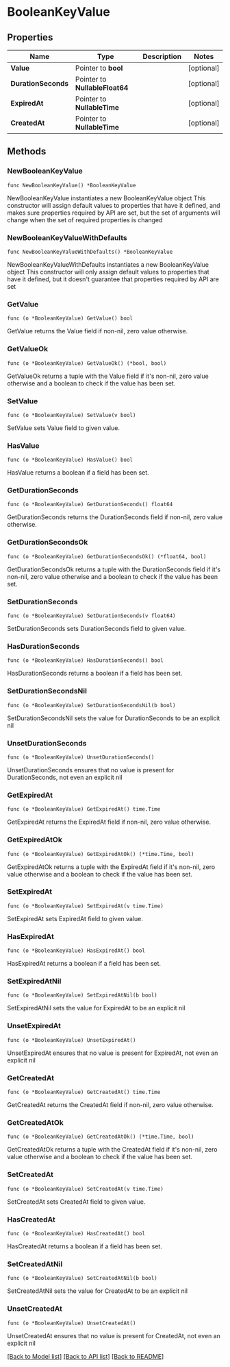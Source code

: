# BooleanKeyValue

## Properties

Name | Type | Description | Notes
------------ | ------------- | ------------- | -------------
**Value** | Pointer to **bool** |  | [optional] 
**DurationSeconds** | Pointer to **NullableFloat64** |  | [optional] 
**ExpiredAt** | Pointer to **NullableTime** |  | [optional] 
**CreatedAt** | Pointer to **NullableTime** |  | [optional] 

## Methods

### NewBooleanKeyValue

`func NewBooleanKeyValue() *BooleanKeyValue`

NewBooleanKeyValue instantiates a new BooleanKeyValue object
This constructor will assign default values to properties that have it defined,
and makes sure properties required by API are set, but the set of arguments
will change when the set of required properties is changed

### NewBooleanKeyValueWithDefaults

`func NewBooleanKeyValueWithDefaults() *BooleanKeyValue`

NewBooleanKeyValueWithDefaults instantiates a new BooleanKeyValue object
This constructor will only assign default values to properties that have it defined,
but it doesn't guarantee that properties required by API are set

### GetValue

`func (o *BooleanKeyValue) GetValue() bool`

GetValue returns the Value field if non-nil, zero value otherwise.

### GetValueOk

`func (o *BooleanKeyValue) GetValueOk() (*bool, bool)`

GetValueOk returns a tuple with the Value field if it's non-nil, zero value otherwise
and a boolean to check if the value has been set.

### SetValue

`func (o *BooleanKeyValue) SetValue(v bool)`

SetValue sets Value field to given value.

### HasValue

`func (o *BooleanKeyValue) HasValue() bool`

HasValue returns a boolean if a field has been set.

### GetDurationSeconds

`func (o *BooleanKeyValue) GetDurationSeconds() float64`

GetDurationSeconds returns the DurationSeconds field if non-nil, zero value otherwise.

### GetDurationSecondsOk

`func (o *BooleanKeyValue) GetDurationSecondsOk() (*float64, bool)`

GetDurationSecondsOk returns a tuple with the DurationSeconds field if it's non-nil, zero value otherwise
and a boolean to check if the value has been set.

### SetDurationSeconds

`func (o *BooleanKeyValue) SetDurationSeconds(v float64)`

SetDurationSeconds sets DurationSeconds field to given value.

### HasDurationSeconds

`func (o *BooleanKeyValue) HasDurationSeconds() bool`

HasDurationSeconds returns a boolean if a field has been set.

### SetDurationSecondsNil

`func (o *BooleanKeyValue) SetDurationSecondsNil(b bool)`

 SetDurationSecondsNil sets the value for DurationSeconds to be an explicit nil

### UnsetDurationSeconds
`func (o *BooleanKeyValue) UnsetDurationSeconds()`

UnsetDurationSeconds ensures that no value is present for DurationSeconds, not even an explicit nil
### GetExpiredAt

`func (o *BooleanKeyValue) GetExpiredAt() time.Time`

GetExpiredAt returns the ExpiredAt field if non-nil, zero value otherwise.

### GetExpiredAtOk

`func (o *BooleanKeyValue) GetExpiredAtOk() (*time.Time, bool)`

GetExpiredAtOk returns a tuple with the ExpiredAt field if it's non-nil, zero value otherwise
and a boolean to check if the value has been set.

### SetExpiredAt

`func (o *BooleanKeyValue) SetExpiredAt(v time.Time)`

SetExpiredAt sets ExpiredAt field to given value.

### HasExpiredAt

`func (o *BooleanKeyValue) HasExpiredAt() bool`

HasExpiredAt returns a boolean if a field has been set.

### SetExpiredAtNil

`func (o *BooleanKeyValue) SetExpiredAtNil(b bool)`

 SetExpiredAtNil sets the value for ExpiredAt to be an explicit nil

### UnsetExpiredAt
`func (o *BooleanKeyValue) UnsetExpiredAt()`

UnsetExpiredAt ensures that no value is present for ExpiredAt, not even an explicit nil
### GetCreatedAt

`func (o *BooleanKeyValue) GetCreatedAt() time.Time`

GetCreatedAt returns the CreatedAt field if non-nil, zero value otherwise.

### GetCreatedAtOk

`func (o *BooleanKeyValue) GetCreatedAtOk() (*time.Time, bool)`

GetCreatedAtOk returns a tuple with the CreatedAt field if it's non-nil, zero value otherwise
and a boolean to check if the value has been set.

### SetCreatedAt

`func (o *BooleanKeyValue) SetCreatedAt(v time.Time)`

SetCreatedAt sets CreatedAt field to given value.

### HasCreatedAt

`func (o *BooleanKeyValue) HasCreatedAt() bool`

HasCreatedAt returns a boolean if a field has been set.

### SetCreatedAtNil

`func (o *BooleanKeyValue) SetCreatedAtNil(b bool)`

 SetCreatedAtNil sets the value for CreatedAt to be an explicit nil

### UnsetCreatedAt
`func (o *BooleanKeyValue) UnsetCreatedAt()`

UnsetCreatedAt ensures that no value is present for CreatedAt, not even an explicit nil

[[Back to Model list]](../README.md#documentation-for-models) [[Back to API list]](../README.md#documentation-for-api-endpoints) [[Back to README]](../README.md)


